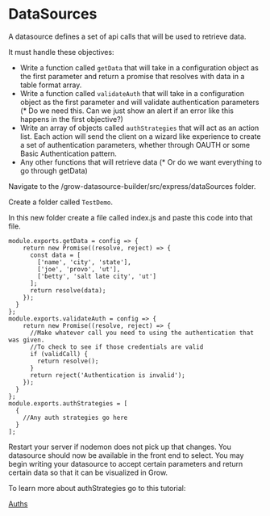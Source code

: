 # DataSources

A datasource defines a set of api calls that will be used to retrieve data. 

It must handle these objectives:

* Write a function called `getData` that will take in a configuration object as the first parameter and return a promise that resolves with data in a table format array.
* Write a function called `validateAuth` that will take in a configuration object as the first parameter and will validate authentication parameters (* Do we need this. Can we just show an alert if an error like this happens in the first objective?)
* Write an array of objects called `authStrategies` that will act as an action list. Each action will send the client on a wizard like experience to create a set of authentication parameters, whether through OAUTH or some Basic Authentication pattern.
* Any other functions that will retrieve data (* Or do we want everything to go through getData)

Navigate to the /grow-datasource-builder/src/express/dataSources folder.

Create a folder called `TestDemo`.

In this new folder create a file called index.js and paste this code into that file.

```
module.exports.getData = config => {
    return new Promise((resolve, reject) => {
      const data = [
        ['name', 'city', 'state'],
        ['joe', 'provo', 'ut'],
        ['betty', 'salt late city', 'ut']
      ];
      return resolve(data);
    });
  }
};
module.exports.validateAuth = config => {
    return new Promise((resolve, reject) => {
      //Make whatever call you need to using the authentication that was given.
      //To check to see if those credentials are valid
      if (validCall) {
        return resolve();
      }
      return reject('Authentication is invalid');
    });
  }
};
module.exports.authStrategies = [
  {
    //Any auth strategies go here
  }
];
```

Restart your server if nodemon does not pick up that changes. You datasource should now be available in the front end to select. You may begin writing your datasource to accept certain parameters and return certain data so that it can be visualized in Grow.

To learn more about authStrategies go to this tutorial:

[Auths](./AUTHS.md)
